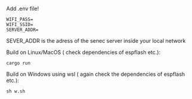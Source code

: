 Add .env file!

```shell
WIFI_PASS=
WIFI_SSID=
SERVER_ADDR=
```
SEVER_ADDR is the adress of the senec server inside your local network


Build on Linux/MacOS ( check dependencies of espflash etc.):
```shell
cargo run 

```
Build on Windows using wsl ( again check the dependencies of espflash etc.):
```shell
sh w.sh
```
